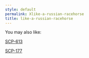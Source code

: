 ```yaml
---
style: default
permalink: Xlike-a-russian-racehorse
title: like-a-russian-racehorse
---
```

You may also like:

[SCP-613](http://scp-wiki.net/scp-613)

[SCP-177](http://scp-wiki.net/scp-177)
